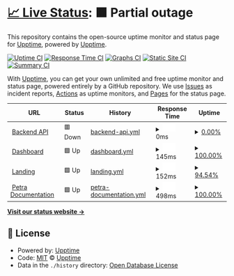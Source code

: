 # [📈 Live Status](https://status.petra.africa): <!--live status--> **🟧 Partial outage**

This repository contains the open-source uptime monitor and status page for [Upptime](https://upptime.js.org), powered by [Upptime](https://github.com/upptime/upptime).

[![Uptime CI](https://github.com/upptime/upptime/workflows/Uptime%20CI/badge.svg)](https://github.com/upptime/upptime/actions?query=workflow%3A%22Uptime+CI%22)
[![Response Time CI](https://github.com/upptime/upptime/workflows/Response%20Time%20CI/badge.svg)](https://github.com/upptime/upptime/actions?query=workflow%3A%22Response+Time+CI%22)
[![Graphs CI](https://github.com/upptime/upptime/workflows/Graphs%20CI/badge.svg)](https://github.com/upptime/upptime/actions?query=workflow%3A%22Graphs+CI%22)
[![Static Site CI](https://github.com/upptime/upptime/workflows/Static%20Site%20CI/badge.svg)](https://github.com/upptime/upptime/actions?query=workflow%3A%22Static+Site+CI%22)
[![Summary CI](https://github.com/upptime/upptime/workflows/Summary%20CI/badge.svg)](https://github.com/upptime/upptime/actions?query=workflow%3A%22Summary+CI%22)

With [Upptime](https://upptime.js.org), you can get your own unlimited and free uptime monitor and status page, powered entirely by a GitHub repository. We use [Issues](https://github.com/upptime/upptime/issues) as incident reports, [Actions](https://github.com/upptime/upptime/actions) as uptime monitors, and [Pages](https://status.petra.africa) for the status page.

<!--start: status pages-->
<!-- This summary is generated by Upptime (https://github.com/upptime/upptime) -->
<!-- Do not edit this manually, your changes will be overwritten -->
<!-- prettier-ignore -->
| URL | Status | History | Response Time | Uptime |
| --- | ------ | ------- | ------------- | ------ |
| <img alt="" src="https://petra-merchant.vercel.app/favicon.ico" height="13"> [Backend API](https://api.thepetra.co/) | 🟥 Down | [backend-api.yml](https://github.com/PetraHQ/status/commits/HEAD/history/backend-api.yml) | <details><summary><img alt="Response time graph" src="./graphs/backend-api/response-time-week.png" height="20"> 0ms</summary><br><a href="https://status.petra.africa/history/backend-api"><img alt="Response time 236" src="https://img.shields.io/endpoint?url=https%3A%2F%2Fraw.githubusercontent.com%2FPetraHQ%2Fstatus%2FHEAD%2Fapi%2Fbackend-api%2Fresponse-time.json"></a><br><a href="https://status.petra.africa/history/backend-api"><img alt="24-hour response time 0" src="https://img.shields.io/endpoint?url=https%3A%2F%2Fraw.githubusercontent.com%2FPetraHQ%2Fstatus%2FHEAD%2Fapi%2Fbackend-api%2Fresponse-time-day.json"></a><br><a href="https://status.petra.africa/history/backend-api"><img alt="7-day response time 0" src="https://img.shields.io/endpoint?url=https%3A%2F%2Fraw.githubusercontent.com%2FPetraHQ%2Fstatus%2FHEAD%2Fapi%2Fbackend-api%2Fresponse-time-week.json"></a><br><a href="https://status.petra.africa/history/backend-api"><img alt="30-day response time 0" src="https://img.shields.io/endpoint?url=https%3A%2F%2Fraw.githubusercontent.com%2FPetraHQ%2Fstatus%2FHEAD%2Fapi%2Fbackend-api%2Fresponse-time-month.json"></a><br><a href="https://status.petra.africa/history/backend-api"><img alt="1-year response time 236" src="https://img.shields.io/endpoint?url=https%3A%2F%2Fraw.githubusercontent.com%2FPetraHQ%2Fstatus%2FHEAD%2Fapi%2Fbackend-api%2Fresponse-time-year.json"></a></details> | <details><summary><a href="https://status.petra.africa/history/backend-api">0.00%</a></summary><a href="https://status.petra.africa/history/backend-api"><img alt="All-time uptime 83.09%" src="https://img.shields.io/endpoint?url=https%3A%2F%2Fraw.githubusercontent.com%2FPetraHQ%2Fstatus%2FHEAD%2Fapi%2Fbackend-api%2Fuptime.json"></a><br><a href="https://status.petra.africa/history/backend-api"><img alt="24-hour uptime 0.00%" src="https://img.shields.io/endpoint?url=https%3A%2F%2Fraw.githubusercontent.com%2FPetraHQ%2Fstatus%2FHEAD%2Fapi%2Fbackend-api%2Fuptime-day.json"></a><br><a href="https://status.petra.africa/history/backend-api"><img alt="7-day uptime 0.00%" src="https://img.shields.io/endpoint?url=https%3A%2F%2Fraw.githubusercontent.com%2FPetraHQ%2Fstatus%2FHEAD%2Fapi%2Fbackend-api%2Fuptime-week.json"></a><br><a href="https://status.petra.africa/history/backend-api"><img alt="30-day uptime 0.00%" src="https://img.shields.io/endpoint?url=https%3A%2F%2Fraw.githubusercontent.com%2FPetraHQ%2Fstatus%2FHEAD%2Fapi%2Fbackend-api%2Fuptime-month.json"></a><br><a href="https://status.petra.africa/history/backend-api"><img alt="1-year uptime 74.77%" src="https://img.shields.io/endpoint?url=https%3A%2F%2Fraw.githubusercontent.com%2FPetraHQ%2Fstatus%2FHEAD%2Fapi%2Fbackend-api%2Fuptime-year.json"></a></details>
| <img alt="" src="https://petra-merchant.vercel.app/favicon.ico" height="13"> [Dashboard](https://dashboard.thepetra.co/) | 🟩 Up | [dashboard.yml](https://github.com/PetraHQ/status/commits/HEAD/history/dashboard.yml) | <details><summary><img alt="Response time graph" src="./graphs/dashboard/response-time-week.png" height="20"> 145ms</summary><br><a href="https://status.petra.africa/history/dashboard"><img alt="Response time 188" src="https://img.shields.io/endpoint?url=https%3A%2F%2Fraw.githubusercontent.com%2FPetraHQ%2Fstatus%2FHEAD%2Fapi%2Fdashboard%2Fresponse-time.json"></a><br><a href="https://status.petra.africa/history/dashboard"><img alt="24-hour response time 252" src="https://img.shields.io/endpoint?url=https%3A%2F%2Fraw.githubusercontent.com%2FPetraHQ%2Fstatus%2FHEAD%2Fapi%2Fdashboard%2Fresponse-time-day.json"></a><br><a href="https://status.petra.africa/history/dashboard"><img alt="7-day response time 145" src="https://img.shields.io/endpoint?url=https%3A%2F%2Fraw.githubusercontent.com%2FPetraHQ%2Fstatus%2FHEAD%2Fapi%2Fdashboard%2Fresponse-time-week.json"></a><br><a href="https://status.petra.africa/history/dashboard"><img alt="30-day response time 150" src="https://img.shields.io/endpoint?url=https%3A%2F%2Fraw.githubusercontent.com%2FPetraHQ%2Fstatus%2FHEAD%2Fapi%2Fdashboard%2Fresponse-time-month.json"></a><br><a href="https://status.petra.africa/history/dashboard"><img alt="1-year response time 188" src="https://img.shields.io/endpoint?url=https%3A%2F%2Fraw.githubusercontent.com%2FPetraHQ%2Fstatus%2FHEAD%2Fapi%2Fdashboard%2Fresponse-time-year.json"></a></details> | <details><summary><a href="https://status.petra.africa/history/dashboard">100.00%</a></summary><a href="https://status.petra.africa/history/dashboard"><img alt="All-time uptime 99.99%" src="https://img.shields.io/endpoint?url=https%3A%2F%2Fraw.githubusercontent.com%2FPetraHQ%2Fstatus%2FHEAD%2Fapi%2Fdashboard%2Fuptime.json"></a><br><a href="https://status.petra.africa/history/dashboard"><img alt="24-hour uptime 100.00%" src="https://img.shields.io/endpoint?url=https%3A%2F%2Fraw.githubusercontent.com%2FPetraHQ%2Fstatus%2FHEAD%2Fapi%2Fdashboard%2Fuptime-day.json"></a><br><a href="https://status.petra.africa/history/dashboard"><img alt="7-day uptime 100.00%" src="https://img.shields.io/endpoint?url=https%3A%2F%2Fraw.githubusercontent.com%2FPetraHQ%2Fstatus%2FHEAD%2Fapi%2Fdashboard%2Fuptime-week.json"></a><br><a href="https://status.petra.africa/history/dashboard"><img alt="30-day uptime 100.00%" src="https://img.shields.io/endpoint?url=https%3A%2F%2Fraw.githubusercontent.com%2FPetraHQ%2Fstatus%2FHEAD%2Fapi%2Fdashboard%2Fuptime-month.json"></a><br><a href="https://status.petra.africa/history/dashboard"><img alt="1-year uptime 99.99%" src="https://img.shields.io/endpoint?url=https%3A%2F%2Fraw.githubusercontent.com%2FPetraHQ%2Fstatus%2FHEAD%2Fapi%2Fdashboard%2Fuptime-year.json"></a></details>
| <img alt="" src="https://petra-merchant.vercel.app/favicon.ico" height="13"> [Landing](https://thepetra.co/) | 🟩 Up | [landing.yml](https://github.com/PetraHQ/status/commits/HEAD/history/landing.yml) | <details><summary><img alt="Response time graph" src="./graphs/landing/response-time-week.png" height="20"> 152ms</summary><br><a href="https://status.petra.africa/history/landing"><img alt="Response time 226" src="https://img.shields.io/endpoint?url=https%3A%2F%2Fraw.githubusercontent.com%2FPetraHQ%2Fstatus%2FHEAD%2Fapi%2Flanding%2Fresponse-time.json"></a><br><a href="https://status.petra.africa/history/landing"><img alt="24-hour response time 217" src="https://img.shields.io/endpoint?url=https%3A%2F%2Fraw.githubusercontent.com%2FPetraHQ%2Fstatus%2FHEAD%2Fapi%2Flanding%2Fresponse-time-day.json"></a><br><a href="https://status.petra.africa/history/landing"><img alt="7-day response time 152" src="https://img.shields.io/endpoint?url=https%3A%2F%2Fraw.githubusercontent.com%2FPetraHQ%2Fstatus%2FHEAD%2Fapi%2Flanding%2Fresponse-time-week.json"></a><br><a href="https://status.petra.africa/history/landing"><img alt="30-day response time 181" src="https://img.shields.io/endpoint?url=https%3A%2F%2Fraw.githubusercontent.com%2FPetraHQ%2Fstatus%2FHEAD%2Fapi%2Flanding%2Fresponse-time-month.json"></a><br><a href="https://status.petra.africa/history/landing"><img alt="1-year response time 226" src="https://img.shields.io/endpoint?url=https%3A%2F%2Fraw.githubusercontent.com%2FPetraHQ%2Fstatus%2FHEAD%2Fapi%2Flanding%2Fresponse-time-year.json"></a></details> | <details><summary><a href="https://status.petra.africa/history/landing">94.54%</a></summary><a href="https://status.petra.africa/history/landing"><img alt="All-time uptime 98.70%" src="https://img.shields.io/endpoint?url=https%3A%2F%2Fraw.githubusercontent.com%2FPetraHQ%2Fstatus%2FHEAD%2Fapi%2Flanding%2Fuptime.json"></a><br><a href="https://status.petra.africa/history/landing"><img alt="24-hour uptime 98.60%" src="https://img.shields.io/endpoint?url=https%3A%2F%2Fraw.githubusercontent.com%2FPetraHQ%2Fstatus%2FHEAD%2Fapi%2Flanding%2Fuptime-day.json"></a><br><a href="https://status.petra.africa/history/landing"><img alt="7-day uptime 94.54%" src="https://img.shields.io/endpoint?url=https%3A%2F%2Fraw.githubusercontent.com%2FPetraHQ%2Fstatus%2FHEAD%2Fapi%2Flanding%2Fuptime-week.json"></a><br><a href="https://status.petra.africa/history/landing"><img alt="30-day uptime 93.97%" src="https://img.shields.io/endpoint?url=https%3A%2F%2Fraw.githubusercontent.com%2FPetraHQ%2Fstatus%2FHEAD%2Fapi%2Flanding%2Fuptime-month.json"></a><br><a href="https://status.petra.africa/history/landing"><img alt="1-year uptime 98.70%" src="https://img.shields.io/endpoint?url=https%3A%2F%2Fraw.githubusercontent.com%2FPetraHQ%2Fstatus%2FHEAD%2Fapi%2Flanding%2Fuptime-year.json"></a></details>
| <img alt="" src="https://petra-merchant.vercel.app/favicon.ico" height="13"> [Petra Documentation](https://docs.thepetra.co/) | 🟩 Up | [petra-documentation.yml](https://github.com/PetraHQ/status/commits/HEAD/history/petra-documentation.yml) | <details><summary><img alt="Response time graph" src="./graphs/petra-documentation/response-time-week.png" height="20"> 498ms</summary><br><a href="https://status.petra.africa/history/petra-documentation"><img alt="Response time 362" src="https://img.shields.io/endpoint?url=https%3A%2F%2Fraw.githubusercontent.com%2FPetraHQ%2Fstatus%2FHEAD%2Fapi%2Fpetra-documentation%2Fresponse-time.json"></a><br><a href="https://status.petra.africa/history/petra-documentation"><img alt="24-hour response time 741" src="https://img.shields.io/endpoint?url=https%3A%2F%2Fraw.githubusercontent.com%2FPetraHQ%2Fstatus%2FHEAD%2Fapi%2Fpetra-documentation%2Fresponse-time-day.json"></a><br><a href="https://status.petra.africa/history/petra-documentation"><img alt="7-day response time 498" src="https://img.shields.io/endpoint?url=https%3A%2F%2Fraw.githubusercontent.com%2FPetraHQ%2Fstatus%2FHEAD%2Fapi%2Fpetra-documentation%2Fresponse-time-week.json"></a><br><a href="https://status.petra.africa/history/petra-documentation"><img alt="30-day response time 436" src="https://img.shields.io/endpoint?url=https%3A%2F%2Fraw.githubusercontent.com%2FPetraHQ%2Fstatus%2FHEAD%2Fapi%2Fpetra-documentation%2Fresponse-time-month.json"></a><br><a href="https://status.petra.africa/history/petra-documentation"><img alt="1-year response time 362" src="https://img.shields.io/endpoint?url=https%3A%2F%2Fraw.githubusercontent.com%2FPetraHQ%2Fstatus%2FHEAD%2Fapi%2Fpetra-documentation%2Fresponse-time-year.json"></a></details> | <details><summary><a href="https://status.petra.africa/history/petra-documentation">100.00%</a></summary><a href="https://status.petra.africa/history/petra-documentation"><img alt="All-time uptime 29.62%" src="https://img.shields.io/endpoint?url=https%3A%2F%2Fraw.githubusercontent.com%2FPetraHQ%2Fstatus%2FHEAD%2Fapi%2Fpetra-documentation%2Fuptime.json"></a><br><a href="https://status.petra.africa/history/petra-documentation"><img alt="24-hour uptime 100.00%" src="https://img.shields.io/endpoint?url=https%3A%2F%2Fraw.githubusercontent.com%2FPetraHQ%2Fstatus%2FHEAD%2Fapi%2Fpetra-documentation%2Fuptime-day.json"></a><br><a href="https://status.petra.africa/history/petra-documentation"><img alt="7-day uptime 100.00%" src="https://img.shields.io/endpoint?url=https%3A%2F%2Fraw.githubusercontent.com%2FPetraHQ%2Fstatus%2FHEAD%2Fapi%2Fpetra-documentation%2Fuptime-week.json"></a><br><a href="https://status.petra.africa/history/petra-documentation"><img alt="30-day uptime 49.91%" src="https://img.shields.io/endpoint?url=https%3A%2F%2Fraw.githubusercontent.com%2FPetraHQ%2Fstatus%2FHEAD%2Fapi%2Fpetra-documentation%2Fuptime-month.json"></a><br><a href="https://status.petra.africa/history/petra-documentation"><img alt="1-year uptime 29.62%" src="https://img.shields.io/endpoint?url=https%3A%2F%2Fraw.githubusercontent.com%2FPetraHQ%2Fstatus%2FHEAD%2Fapi%2Fpetra-documentation%2Fuptime-year.json"></a></details>

<!--end: status pages-->

[**Visit our status website →**](https://status.petra.africa)

## 📄 License

- Powered by: [Upptime](https://github.com/upptime/upptime)
- Code: [MIT](./LICENSE) © [Upptime](https://upptime.js.org)
- Data in the `./history` directory: [Open Database License](https://opendatacommons.org/licenses/odbl/1-0/)
